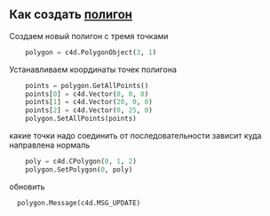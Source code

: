 
## Как создать [полигон][1]

Создаем новый полигон с тремя точками

```Python
    polygon = c4d.PolygonObject(3, 1)
```

Устанавливаем координаты точек полигона

```Python
    points = polygon.GetAllPoints()
    points[0] = c4d.Vector(0, 0, 0)
    points[1] = c4d.Vector(20, 0, 0)
    points[2] = c4d.Vector(0, 25, 0)
    polygon.SetAllPoints(points)
```

какие точки надо соединить
от последовательности зависит куда направлена нормаль

```Python
    poly = c4d.CPolygon(0, 1, 2)
    polygon.SetPolygon(0, poly)
```

обновить
```Python
  polygon.Message(c4d.MSG_UPDATE)
```

[1]: https://developers.maxon.net/docs/py/23_110/modules/c4d/C4DAtom/GeListNode/BaseList2D/BaseObject/PointObject/PolygonObject/index.html